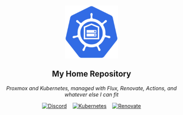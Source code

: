 <div align="center">

<img src="https://raw.githubusercontent.com/goochs/home-ops/main/docs/assets/intro.png" align="center" width="144px" height="144px"/>

## My Home Repository
_Proxmox and Kubernetes, managed with Flux, Renovate, Actions, and whatever else I can fit_

[![Discord](https://img.shields.io/discord/673534664354430999?style=for-the-badge&label&logo=discord&logoColor=white&color=blue)](https://discord.gg/home-operations)&nbsp;&nbsp;&nbsp;
[![Kubernetes](https://img.shields.io/badge/v1.28-blue?style=for-the-badge&logo=kubernetes&logoColor=white)](https://k3s.io/)&nbsp;&nbsp;&nbsp;
[![Renovate](https://img.shields.io/github/actions/workflow/status/goochs/home-ops/renovate.yaml?branch=main&label=&logo=renovatebot&style=for-the-badge&color=blue)](https://github.com/goochs/home-ops/actions/workflows/renovate.yaml)
